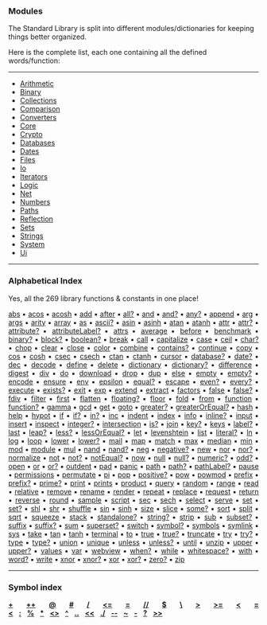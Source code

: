 ### Modules

The Standard Library is split into different modules/dictionaries for keeping things better organized.  

Here is the complete list, each one containing all the defined words/function:

---

- [Arithmetic](Library-‣-Arithmetic)
- [Binary](Library-‣-Binary)
- [Collections](Library-‣-Collections)
- [Comparison](Library-‣-Comparison)
- [Converters](Library-‣-Converters)
- [Core](Library-‣-Core)
- [Crypto](Library-‣-Crypto)
- [Databases](Library-‣-Databases)
- [Dates](Library-‣-Dates)
- [Files](Library-‣-Files)
- [Io](Library-‣-Io)
- [Iterators](Library-‣-Iterators)
- [Logic](Library-‣-Logic)
- [Net](Library-‣-Net)
- [Numbers](Library-‣-Numbers)
- [Paths](Library-‣-Paths)
- [Reflection](Library-‣-Reflection)
- [Sets](Library-‣-Sets)
- [Strings](Library-‣-Strings)
- [System](Library-‣-System)
- [Ui](Library-‣-Ui)

---

### Alphabetical Index

Yes, all the 269 library functions & constants in one place!

<p align="justify">
<a href="Library-‣-Numbers#abs">abs</a> ▪︎ <a href="Library-‣-Numbers#acos">acos</a> ▪︎ <a href="Library-‣-Numbers#acosh">acosh</a> ▪︎ <a href="Library-‣-Arithmetic#add">add</a> ▪︎ <a href="Library-‣-Dates#after">after</a> ▪︎ <a href="Library-‣-Logic#all?">all?</a> ▪︎ <a href="Library-‣-Binary#and">and</a> ▪︎ <a href="Library-‣-Logic#and?">and?</a> ▪︎ <a href="Library-‣-Logic#any?">any?</a> ▪︎ <a href="Library-‣-Collections#append">append</a> ▪︎ <a href="Library-‣-System#arg">arg</a> ▪︎ <a href="Library-‣-System#args">args</a> ▪︎ <a href="Library-‣-Reflection#arity">arity</a> ▪︎ <a href="Library-‣-Converters#array">array</a> ▪︎ <a href="Library-‣-Converters#as">as</a> ▪︎ <a href="Library-‣-Strings#ascii?">ascii?</a> ▪︎ <a href="Library-‣-Numbers#asin">asin</a> ▪︎ <a href="Library-‣-Numbers#asinh">asinh</a> ▪︎ <a href="Library-‣-Numbers#atan">atan</a> ▪︎ <a href="Library-‣-Numbers#atanh">atanh</a> ▪︎ <a href="Library-‣-Reflection#attr">attr</a> ▪︎ <a href="Library-‣-Reflection#attr?">attr?</a> ▪︎ <a href="Library-‣-Reflection#attribute?">attribute?</a> ▪︎ <a href="Library-‣-Reflection#attributeLabel?">attributeLabel?</a> ▪︎ <a href="Library-‣-Reflection#attrs">attrs</a> ▪︎ <a href="Library-‣-Numbers#average">average</a> ▪︎ <a href="Library-‣-Dates#before">before</a> ▪︎ <a href="Library-‣-Reflection#benchmark">benchmark</a> ▪︎ <a href="Library-‣-Reflection#binary?">binary?</a> ▪︎ <a href="Library-‣-Reflection#block?">block?</a> ▪︎ <a href="Library-‣-Reflection#boolean?">boolean?</a> ▪︎ <a href="Library-‣-Core#break">break</a> ▪︎ <a href="Library-‣-Core#call">call</a> ▪︎ <a href="Library-‣-Strings#capitalize">capitalize</a> ▪︎ <a href="Library-‣-Core#case">case</a> ▪︎ <a href="Library-‣-Numbers#ceil">ceil</a> ▪︎ <a href="Library-‣-Reflection#char?">char?</a> ▪︎ <a href="Library-‣-Collections#chop">chop</a> ▪︎ <a href="Library-‣-Io#clear">clear</a> ▪︎ <a href="Library-‣-Databases#close">close</a> ▪︎ <a href="Library-‣-Strings#color">color</a> ▪︎ <a href="Library-‣-Collections#combine">combine</a> ▪︎ <a href="Library-‣-Collections#contains?">contains?</a> ▪︎ <a href="Library-‣-Core#continue">continue</a> ▪︎ <a href="Library-‣-Files#copy">copy</a> ▪︎ <a href="Library-‣-Numbers#cos">cos</a> ▪︎ <a href="Library-‣-Numbers#cosh">cosh</a> ▪︎ <a href="Library-‣-Numbers#csec">csec</a> ▪︎ <a href="Library-‣-Numbers#csech">csech</a> ▪︎ <a href="Library-‣-Numbers#ctan">ctan</a> ▪︎ <a href="Library-‣-Numbers#ctanh">ctanh</a> ▪︎ <a href="Library-‣-Io#cursor">cursor</a> ▪︎ <a href="Library-‣-Reflection#database?">database?</a> ▪︎ <a href="Library-‣-Reflection#date?">date?</a> ▪︎ <a href="Library-‣-Arithmetic#dec">dec</a> ▪︎ <a href="Library-‣-Crypto#decode">decode</a> ▪︎ <a href="Library-‣-Converters#define">define</a> ▪︎ <a href="Library-‣-Files#delete">delete</a> ▪︎ <a href="Library-‣-Converters#dictionary">dictionary</a> ▪︎ <a href="Library-‣-Reflection#dictionary?">dictionary?</a> ▪︎ <a href="Library-‣-Sets#difference">difference</a> ▪︎ <a href="Library-‣-Crypto#digest">digest</a> ▪︎ <a href="Library-‣-Arithmetic#div">div</a> ▪︎ <a href="Library-‣-Core#do">do</a> ▪︎ <a href="Library-‣-Net#download">download</a> ▪︎ <a href="Library-‣-Collections#drop">drop</a> ▪︎ <a href="Library-‣-Core#dup">dup</a> ▪︎ <a href="Library-‣-Core#else">else</a> ▪︎ <a href="Library-‣-Collections#empty">empty</a> ▪︎ <a href="Library-‣-Collections#empty?">empty?</a> ▪︎ <a href="Library-‣-Crypto#encode">encode</a> ▪︎ <a href="Library-‣-Core#ensure">ensure</a> ▪︎ <a href="Library-‣-System#env">env</a> ▪︎ <a href="Library-‣-Numbers#epsilon">epsilon</a> ▪︎ <a href="Library-‣-Comparison#equal?">equal?</a> ▪︎ <a href="Library-‣-Strings#escape">escape</a> ▪︎ <a href="Library-‣-Numbers#even?">even?</a> ▪︎ <a href="Library-‣-Iterators#every?">every?</a> ▪︎ <a href="Library-‣-System#execute">execute</a> ▪︎ <a href="Library-‣-Files#exists?">exists?</a> ▪︎ <a href="Library-‣-System#exit">exit</a> ▪︎ <a href="Library-‣-Numbers#exp">exp</a> ▪︎ <a href="Library-‣-Collections#extend">extend</a> ▪︎ <a href="Library-‣-Paths#extract">extract</a> ▪︎ <a href="Library-‣-Numbers#factors">factors</a> ▪︎ <a href="Library-‣-Logic#false">false</a> ▪︎ <a href="Library-‣-Logic#false?">false?</a> ▪︎ <a href="Library-‣-Arithmetic#fdiv">fdiv</a> ▪︎ <a href="Library-‣-Iterators#filter">filter</a> ▪︎ <a href="Library-‣-Collections#first">first</a> ▪︎ <a href="Library-‣-Collections#flatten">flatten</a> ▪︎ <a href="Library-‣-Reflection#floating?">floating?</a> ▪︎ <a href="Library-‣-Numbers#floor">floor</a> ▪︎ <a href="Library-‣-Iterators#fold">fold</a> ▪︎ <a href="Library-‣-Converters#from">from</a> ▪︎ <a href="Library-‣-Converters#function">function</a> ▪︎ <a href="Library-‣-Reflection#function?">function?</a> ▪︎ <a href="Library-‣-Numbers#gamma">gamma</a> ▪︎ <a href="Library-‣-Numbers#gcd">gcd</a> ▪︎ <a href="Library-‣-Collections#get">get</a> ▪︎ <a href="Library-‣-Io#goto">goto</a> ▪︎ <a href="Library-‣-Comparison#greater?">greater?</a> ▪︎ <a href="Library-‣-Comparison#greaterOrEqual?">greaterOrEqual?</a> ▪︎ <a href="Library-‣-Crypto#hash">hash</a> ▪︎ <a href="Library-‣-Reflection#help">help</a> ▪︎ <a href="Library-‣-Numbers#hypot">hypot</a> ▪︎ <a href="Library-‣-Core#if">if</a> ▪︎ <a href="Library-‣-Core#if?">if?</a> ▪︎ <a href="Library-‣-Collections#in?">in?</a> ▪︎ <a href="Library-‣-Arithmetic#inc">inc</a> ▪︎ <a href="Library-‣-Strings#indent">indent</a> ▪︎ <a href="Library-‣-Collections#index">index</a> ▪︎ <a href="Library-‣-Reflection#info">info</a> ▪︎ <a href="Library-‣-Reflection#inline?">inline?</a> ▪︎ <a href="Library-‣-Io#input">input</a> ▪︎ <a href="Library-‣-Collections#insert">insert</a> ▪︎ <a href="Library-‣-Reflection#inspect">inspect</a> ▪︎ <a href="Library-‣-Reflection#integer?">integer?</a> ▪︎ <a href="Library-‣-Sets#intersection">intersection</a> ▪︎ <a href="Library-‣-Reflection#is?">is?</a> ▪︎ <a href="Library-‣-Strings#join">join</a> ▪︎ <a href="Library-‣-Collections#key?">key?</a> ▪︎ <a href="Library-‣-Collections#keys">keys</a> ▪︎ <a href="Library-‣-Reflection#label?">label?</a> ▪︎ <a href="Library-‣-Collections#last">last</a> ▪︎ <a href="Library-‣-Dates#leap?">leap?</a> ▪︎ <a href="Library-‣-Comparison#less?">less?</a> ▪︎ <a href="Library-‣-Comparison#lessOrEqual?">lessOrEqual?</a> ▪︎ <a href="Library-‣-Core#let">let</a> ▪︎ <a href="Library-‣-Strings#levenshtein">levenshtein</a> ▪︎ <a href="Library-‣-Paths#list">list</a> ▪︎ <a href="Library-‣-Reflection#literal?">literal?</a> ▪︎ <a href="Library-‣-Numbers#ln">ln</a> ▪︎ <a href="Library-‣-Numbers#log">log</a> ▪︎ <a href="Library-‣-Iterators#loop">loop</a> ▪︎ <a href="Library-‣-Strings#lower">lower</a> ▪︎ <a href="Library-‣-Strings#lower?">lower?</a> ▪︎ <a href="Library-‣-Net#mail">mail</a> ▪︎ <a href="Library-‣-Iterators#map">map</a> ▪︎ <a href="Library-‣-Strings#match">match</a> ▪︎ <a href="Library-‣-Collections#max">max</a> ▪︎ <a href="Library-‣-Numbers#median">median</a> ▪︎ <a href="Library-‣-Collections#min">min</a> ▪︎ <a href="Library-‣-Arithmetic#mod">mod</a> ▪︎ <a href="Library-‣-Paths#module">module</a> ▪︎ <a href="Library-‣-Arithmetic#mul">mul</a> ▪︎ <a href="Library-‣-Binary#nand">nand</a> ▪︎ <a href="Library-‣-Logic#nand?">nand?</a> ▪︎ <a href="Library-‣-Arithmetic#neg">neg</a> ▪︎ <a href="Library-‣-Numbers#negative?">negative?</a> ▪︎ <a href="Library-‣-Core#new">new</a> ▪︎ <a href="Library-‣-Binary#nor">nor</a> ▪︎ <a href="Library-‣-Logic#nor?">nor?</a> ▪︎ <a href="Library-‣-Paths#normalize">normalize</a> ▪︎ <a href="Library-‣-Binary#not">not</a> ▪︎ <a href="Library-‣-Logic#not?">not?</a> ▪︎ <a href="Library-‣-Comparison#notEqual?">notEqual?</a> ▪︎ <a href="Library-‣-Dates#now">now</a> ▪︎ <a href="Library-‣-Core#null">null</a> ▪︎ <a href="Library-‣-Reflection#null?">null?</a> ▪︎ <a href="Library-‣-Strings#numeric?">numeric?</a> ▪︎ <a href="Library-‣-Numbers#odd?">odd?</a> ▪︎ <a href="Library-‣-Databases#open">open</a> ▪︎ <a href="Library-‣-Binary#or">or</a> ▪︎ <a href="Library-‣-Logic#or?">or?</a> ▪︎ <a href="Library-‣-Strings#outdent">outdent</a> ▪︎ <a href="Library-‣-Strings#pad">pad</a> ▪︎ <a href="Library-‣-System#panic">panic</a> ▪︎ <a href="Library-‣-Paths#path">path</a> ▪︎ <a href="Library-‣-Reflection#path?">path?</a> ▪︎ <a href="Library-‣-Reflection#pathLabel?">pathLabel?</a> ▪︎ <a href="Library-‣-System#pause">pause</a> ▪︎ <a href="Library-‣-Files#permissions">permissions</a> ▪︎ <a href="Library-‣-Collections#permutate">permutate</a> ▪︎ <a href="Library-‣-Numbers#pi">pi</a> ▪︎ <a href="Library-‣-Core#pop">pop</a> ▪︎ <a href="Library-‣-Numbers#positive?">positive?</a> ▪︎ <a href="Library-‣-Arithmetic#pow">pow</a> ▪︎ <a href="Library-‣-Numbers#powmod">powmod</a> ▪︎ <a href="Library-‣-Strings#prefix">prefix</a> ▪︎ <a href="Library-‣-Strings#prefix?">prefix?</a> ▪︎ <a href="Library-‣-Numbers#prime?">prime?</a> ▪︎ <a href="Library-‣-Io#print">print</a> ▪︎ <a href="Library-‣-Io#prints">prints</a> ▪︎ <a href="Library-‣-Numbers#product">product</a> ▪︎ <a href="Library-‣-Databases#query">query</a> ▪︎ <a href="Library-‣-Numbers#random">random</a> ▪︎ <a href="Library-‣-Numbers#range">range</a> ▪︎ <a href="Library-‣-Files#read">read</a> ▪︎ <a href="Library-‣-Paths#relative">relative</a> ▪︎ <a href="Library-‣-Collections#remove">remove</a> ▪︎ <a href="Library-‣-Files#rename">rename</a> ▪︎ <a href="Library-‣-Strings#render">render</a> ▪︎ <a href="Library-‣-Collections#repeat">repeat</a> ▪︎ <a href="Library-‣-Strings#replace">replace</a> ▪︎ <a href="Library-‣-Net#request">request</a> ▪︎ <a href="Library-‣-Core#return">return</a> ▪︎ <a href="Library-‣-Collections#reverse">reverse</a> ▪︎ <a href="Library-‣-Numbers#round">round</a> ▪︎ <a href="Library-‣-Collections#sample">sample</a> ▪︎ <a href="Library-‣-System#script">script</a> ▪︎ <a href="Library-‣-Numbers#sec">sec</a> ▪︎ <a href="Library-‣-Numbers#sech">sech</a> ▪︎ <a href="Library-‣-Iterators#select">select</a> ▪︎ <a href="Library-‣-Net#serve">serve</a> ▪︎ <a href="Library-‣-Collections#set">set</a> ▪︎ <a href="Library-‣-Reflection#set?">set?</a> ▪︎ <a href="Library-‣-Binary#shl">shl</a> ▪︎ <a href="Library-‣-Binary#shr">shr</a> ▪︎ <a href="Library-‣-Collections#shuffle">shuffle</a> ▪︎ <a href="Library-‣-Numbers#sin">sin</a> ▪︎ <a href="Library-‣-Numbers#sinh">sinh</a> ▪︎ <a href="Library-‣-Collections#size">size</a> ▪︎ <a href="Library-‣-Collections#slice">slice</a> ▪︎ <a href="Library-‣-Iterators#some?">some?</a> ▪︎ <a href="Library-‣-Collections#sort">sort</a> ▪︎ <a href="Library-‣-Collections#split">split</a> ▪︎ <a href="Library-‣-Numbers#sqrt">sqrt</a> ▪︎ <a href="Library-‣-Collections#squeeze">squeeze</a> ▪︎ <a href="Library-‣-Reflection#stack">stack</a> ▪︎ <a href="Library-‣-Reflection#standalone?">standalone?</a> ▪︎ <a href="Library-‣-Reflection#string?">string?</a> ▪︎ <a href="Library-‣-Strings#strip">strip</a> ▪︎ <a href="Library-‣-Arithmetic#sub">sub</a> ▪︎ <a href="Library-‣-Sets#subset?">subset?</a> ▪︎ <a href="Library-‣-Strings#suffix">suffix</a> ▪︎ <a href="Library-‣-Strings#suffix?">suffix?</a> ▪︎ <a href="Library-‣-Numbers#sum">sum</a> ▪︎ <a href="Library-‣-Sets#superset?">superset?</a> ▪︎ <a href="Library-‣-Core#switch">switch</a> ▪︎ <a href="Library-‣-Reflection#symbol?">symbol?</a> ▪︎ <a href="Library-‣-Reflection#symbols">symbols</a> ▪︎ <a href="Library-‣-Files#symlink">symlink</a> ▪︎ <a href="Library-‣-System#sys">sys</a> ▪︎ <a href="Library-‣-Collections#take">take</a> ▪︎ <a href="Library-‣-Numbers#tan">tan</a> ▪︎ <a href="Library-‣-Numbers#tanh">tanh</a> ▪︎ <a href="Library-‣-Io#terminal">terminal</a> ▪︎ <a href="Library-‣-Converters#to">to</a> ▪︎ <a href="Library-‣-Logic#true">true</a> ▪︎ <a href="Library-‣-Logic#true?">true?</a> ▪︎ <a href="Library-‣-Strings#truncate">truncate</a> ▪︎ <a href="Library-‣-Core#try">try</a> ▪︎ <a href="Library-‣-Core#try?">try?</a> ▪︎ <a href="Library-‣-Reflection#type">type</a> ▪︎ <a href="Library-‣-Reflection#type?">type?</a> ▪︎ <a href="Library-‣-Sets#union">union</a> ▪︎ <a href="Library-‣-Collections#unique">unique</a> ▪︎ <a href="Library-‣-Core#unless">unless</a> ▪︎ <a href="Library-‣-Core#unless?">unless?</a> ▪︎ <a href="Library-‣-Core#until">until</a> ▪︎ <a href="Library-‣-Files#unzip">unzip</a> ▪︎ <a href="Library-‣-Strings#upper">upper</a> ▪︎ <a href="Library-‣-Strings#upper?">upper?</a> ▪︎ <a href="Library-‣-Collections#values">values</a> ▪︎ <a href="Library-‣-Core#var">var</a> ▪︎ <a href="Library-‣-Ui#webview">webview</a> ▪︎ <a href="Library-‣-Core#when?">when?</a> ▪︎ <a href="Library-‣-Core#while">while</a> ▪︎ <a href="Library-‣-Strings#whitespace?">whitespace?</a> ▪︎ <a href="Library-‣-Converters#with">with</a> ▪︎ <a href="Library-‣-Reflection#word?">word?</a> ▪︎ <a href="Library-‣-Files#write">write</a> ▪︎ <a href="Library-‣-Binary#xnor">xnor</a> ▪︎ <a href="Library-‣-Logic#xnor?">xnor?</a> ▪︎ <a href="Library-‣-Binary#xor">xor</a> ▪︎ <a href="Library-‣-Logic#xor?">xor?</a> ▪︎ <a href="Library-‣-Numbers#zero?">zero?</a> ▪︎ <a href="Library-‣-Files#zip">zip</a>
</p>

---

### Symbol index

<p align="justify">
<a href="Library-‣-Arithmetic#add"><b>+</b></a>&nbsp;&nbsp;&nbsp;<a href="Library-‣-Collections#append"><b>++</b></a>&nbsp;&nbsp;&nbsp;<a href="Library-‣-Converters#array"><b>@</b></a>&nbsp;&nbsp;&nbsp;<a href="Library-‣-Converters#dictionary"><b>#</b></a>&nbsp;&nbsp;&nbsp;<a href="Library-‣-Arithmetic#div"><b>/</b></a>&nbsp;&nbsp;&nbsp;<a href="Library-‣-Core#dup"><b>&lt;=</b></a>&nbsp;&nbsp;&nbsp;<a href="Library-‣-Comparison#equal?"><b>=</b></a>&nbsp;&nbsp;&nbsp;<a href="Library-‣-Arithmetic#fdiv"><b>//</b></a>&nbsp;&nbsp;&nbsp;<a href="Library-‣-Converters#function"><b>$</b></a>&nbsp;&nbsp;&nbsp;<a href="Library-‣-Collections#get"><b>\</b></a>&nbsp;&nbsp;&nbsp;<a href="Library-‣-Comparison#greater?"><b>&gt;</b></a>&nbsp;&nbsp;&nbsp;<a href="Library-‣-Comparison#greaterOrEqual?"><b>&gt;=</b></a>&nbsp;&nbsp;&nbsp;<a href="Library-‣-Comparison#less?"><b>&lt;</b></a>&nbsp;&nbsp;&nbsp;<a href="Library-‣-Comparison#lessOrEqual?"><b>=&lt;</b></a>&nbsp;&nbsp;&nbsp;<a href="Library-‣-Core#let"><b>:</b></a>&nbsp;&nbsp;&nbsp;<a href="Library-‣-Arithmetic#mod"><b>%</b></a>&nbsp;&nbsp;&nbsp;<a href="Library-‣-Arithmetic#mul"><b>*</b></a>&nbsp;&nbsp;&nbsp;<a href="Library-‣-Comparison#notEqual?"><b>&lt;&gt;</b></a>&nbsp;&nbsp;&nbsp;<a href="Library-‣-Arithmetic#pow"><b>^</b></a>&nbsp;&nbsp;&nbsp;<a href="Library-‣-Numbers#range"><b>..</b></a>&nbsp;&nbsp;&nbsp;<a href="Library-‣-Files#read"><b>&lt;&lt;</b></a>&nbsp;&nbsp;&nbsp;<a href="Library-‣-Paths#relative"><b>./</b></a>&nbsp;&nbsp;&nbsp;<a href="Library-‣-Collections#remove"><b>--</b></a>&nbsp;&nbsp;&nbsp;<a href="Library-‣-Strings#render"><b>~</b></a>&nbsp;&nbsp;&nbsp;<a href="Library-‣-Arithmetic#sub"><b>-</b></a>&nbsp;&nbsp;&nbsp;<a href="Library-‣-Core#switch"><b>?</b></a>&nbsp;&nbsp;&nbsp;<a href="Library-‣-Files#write"><b>&gt;&gt;</b></a>
</p>